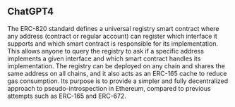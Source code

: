 ## ChatGPT4

The ERC-820 standard defines a universal registry smart contract where any address (contract or regular account) can register which interface it supports and which smart contract is responsible for its implementation. This allows anyone to query the registry to ask if a specific address implements a given interface and which smart contract handles its implementation. The registry can be deployed on any chain and shares the same address on all chains, and it also acts as an ERC-165 cache to reduce gas consumption. Its purpose is to provide a simpler and fully decentralized approach to pseudo-introspection in Ethereum, compared to previous attempts such as ERC-165 and ERC-672.
